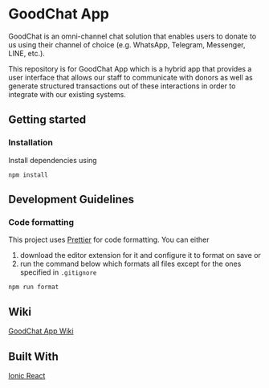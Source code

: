 # GoodChat App
GoodChat is an omni-channel chat solution that enables users to donate to us using their channel of choice (e.g. WhatsApp, Telegram, Messenger, LINE, etc.). 

This repository is for GoodChat App which is a hybrid app that provides a user interface that allows our staff to communicate with donors as well as generate structured transactions out of these interactions in order to integrate with our existing systems.

## Getting started
### Installation
Install dependencies using
```
npm install
```

## Development Guidelines
### Code formatting
This project uses [Prettier](https://prettier.io) for code formatting. 
You can either 
1. download the editor extension for it and configure it to format on save or 
2. run the command below which formats all files except for the ones specified in `.gitignore`
```
npm run format
```

## Wiki
[GoodChat App Wiki](https://github.com/crossroads/app.goodchat.hk/wiki)

## Built With
[Ionic React](https://ionicframework.com/docs/react)
